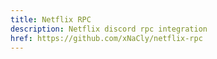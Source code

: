 ```yaml
---
title: Netflix RPC
description: Netflix discord rpc integration
href: https://github.com/xNaCly/netflix-rpc
---
```

